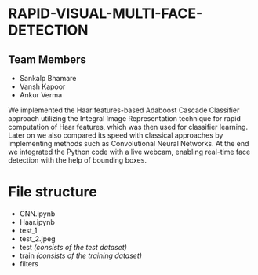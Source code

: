 # RAPID-VISUAL-MULTI-FACE-DETECTION
## Team Members
* Sankalp Bhamare
* Vansh Kapoor
* Ankur Verma

We implemented the Haar features-based Adaboost Cascade Classifier approach utilizing the Integral Image Representation technique for rapid computation of Haar features, which was then used for classifier learning. Later on we also compared its speed with classical approaches by implementing methods such as Convolutional Neural Networks. At the end we integrated the Python code with a live webcam, enabling real-time face detection with the help of bounding boxes.

# File structure
* CNN.ipynb
* Haar.ipynb
* test_1
* test_2.jpeg
* test _(consists of the test dataset)_
* train _(consists of the training dataset)_
* filters
